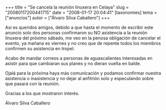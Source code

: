 +++
title = "Se cancela la reunión linuxera en Celaya"
slug = "20080117200441715"
date = "2008-01-17 20:04:41"
[taxonomies]
tema = ["anuncios"]
autor = ["Álvaro Silva Caballero"]
+++

Así es queridos amigos, debido a que hasta el momento de escribir este
anuncio solo dos personas confirmaron su NO asistencia a la reunión
linuxera del próximo sábado, me veo en la penosa obligación de cancelar
el evento, ya mañana es viernes y no creo que de repente todos los
miembros confirmen su asistencia en tropel.

Acabo de mandar correos a personas de aguascalientes interesadas en
asistir para que cambiaran sus planes y no dieran vuelta en balde.

Ojalá para la próxima haya más comunicación y podamos confirmar nuestra
asistencia o inasistencia y no dejar al anfitrión solo y especulando
sobre que pasará con la reunión.

Gracias a los que mostraron interés.

Álvaro Silva Caballero

